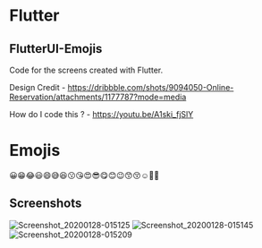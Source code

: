 # Flutter 

## FlutterUI-Emojis
 
Code for the screens created with Flutter.

Design Credit - https://dribbble.com/shots/9094050-Online-Reservation/attachments/1177787?mode=media

How do I code this ? - https://youtu.be/A1ski_fjSlY

# Emojis 
😀😁😂😃😄😅😆😗😘😍😎😋😊😉😙😚☺🙂🙄
## Screenshots

![Screenshot_20200128-015125](https://user-images.githubusercontent.com/8137504/73211386-24574e00-4172-11ea-92ee-91f31c5a3dfa.png)
![Screenshot_20200128-015145](https://user-images.githubusercontent.com/8137504/73211387-24574e00-4172-11ea-9430-dd602298d45a.png)
![Screenshot_20200128-015209](https://user-images.githubusercontent.com/8137504/73211388-24efe480-4172-11ea-9e3f-bf391725b515.png)
